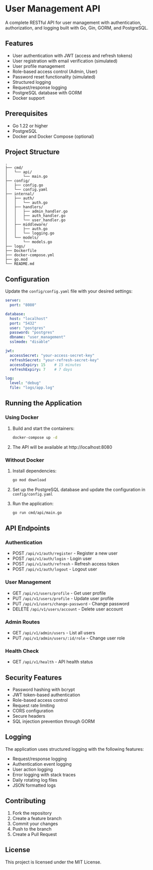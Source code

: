 # User Management API

A complete RESTful API for user management with authentication, authorization, and logging built with Go, Gin, GORM, and PostgreSQL.

## Features

- User authentication with JWT (access and refresh tokens)
- User registration with email verification (simulated)
- User profile management
- Role-based access control (Admin, User)
- Password reset functionality (simulated)
- Structured logging
- Request/response logging
- PostgreSQL database with GORM
- Docker support

## Prerequisites

- Go 1.22 or higher
- PostgreSQL
- Docker and Docker Compose (optional)

## Project Structure

```
.
├── cmd/
│   └── api/
│       └── main.go
├── config/
│   ├── config.go
│   └── config.yaml
├── internal/
│   ├── auth/
│   │   └── auth.go
│   ├── handlers/
│   │   ├── admin_handler.go
│   │   ├── auth_handler.go
│   │   └── user_handler.go
│   ├── middleware/
│   │   ├── auth.go
│   │   └── logging.go
│   └── models/
│       └── models.go
├── logs/
├── Dockerfile
├── docker-compose.yml
├── go.mod
└── README.md
```

## Configuration

Update the `config/config.yaml` file with your desired settings:

```yaml
server:
  port: "8080"

database:
  host: "localhost"
  port: "5432"
  user: "postgres"
  password: "postgres"
  dbname: "user_management"
  sslmode: "disable"

jwt:
  accessSecret: "your-access-secret-key"
  refreshSecret: "your-refresh-secret-key"
  accessExpiry: 15    # 15 minutes
  refreshExpiry: 7    # 7 days

log:
  level: "debug"
  file: "logs/app.log"
```

## Running the Application

### Using Docker

1. Build and start the containers:
   ```bash
   docker-compose up -d
   ```

2. The API will be available at http://localhost:8080

### Without Docker

1. Install dependencies:
   ```bash
   go mod download
   ```

2. Set up the PostgreSQL database and update the configuration in `config/config.yaml`

3. Run the application:
   ```bash
   go run cmd/api/main.go
   ```

## API Endpoints

### Authentication
- POST `/api/v1/auth/register` - Register a new user
- POST `/api/v1/auth/login` - Login user
- POST `/api/v1/auth/refresh` - Refresh access token
- POST `/api/v1/auth/logout` - Logout user

### User Management
- GET `/api/v1/users/profile` - Get user profile
- PUT `/api/v1/users/profile` - Update user profile
- PUT `/api/v1/users/change-password` - Change password
- DELETE `/api/v1/users/account` - Delete user account

### Admin Routes
- GET `/api/v1/admin/users` - List all users
- PUT `/api/v1/admin/users/:id/role` - Change user role

### Health Check
- GET `/api/v1/health` - API health status

## Security Features

- Password hashing with bcrypt
- JWT token-based authentication
- Role-based access control
- Request rate limiting
- CORS configuration
- Secure headers
- SQL injection prevention through GORM

## Logging

The application uses structured logging with the following features:

- Request/response logging
- Authentication event logging
- User action logging
- Error logging with stack traces
- Daily rotating log files
- JSON formatted logs

## Contributing

1. Fork the repository
2. Create a feature branch
3. Commit your changes
4. Push to the branch
5. Create a Pull Request

## License

This project is licensed under the MIT License.
